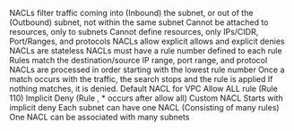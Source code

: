 NACLs filter traffic coming into (Inbound) the subnet, or out of the (Outbound) subnet, not within the same subnet
	Cannot be attached to resources, only to subnets
	Cannot define resources, only IPs/CIDR, Port/Ranges, and protocols
NACLs allow explicit allows and explicit denies
NACLs are stateless
NACLs must have a rule number defined to each rule
	Rules match the destination/source IP range, port range, and protocol
	NACLs are processed in order starting with the lowest rule number
	Once a match occurs with the traffic, the search stops and the rule is applied
		If nothing matches, it is denied.
Default NACL for VPC
	Allow ALL rule (Rule 110)
	Implicit Deny (Rule , * occurs after allow all)
Custom NACL
	Starts with implicit deny
Each subnet can have one NACL (Consisting of many rules)
	One NACL can be associated with many subnets
